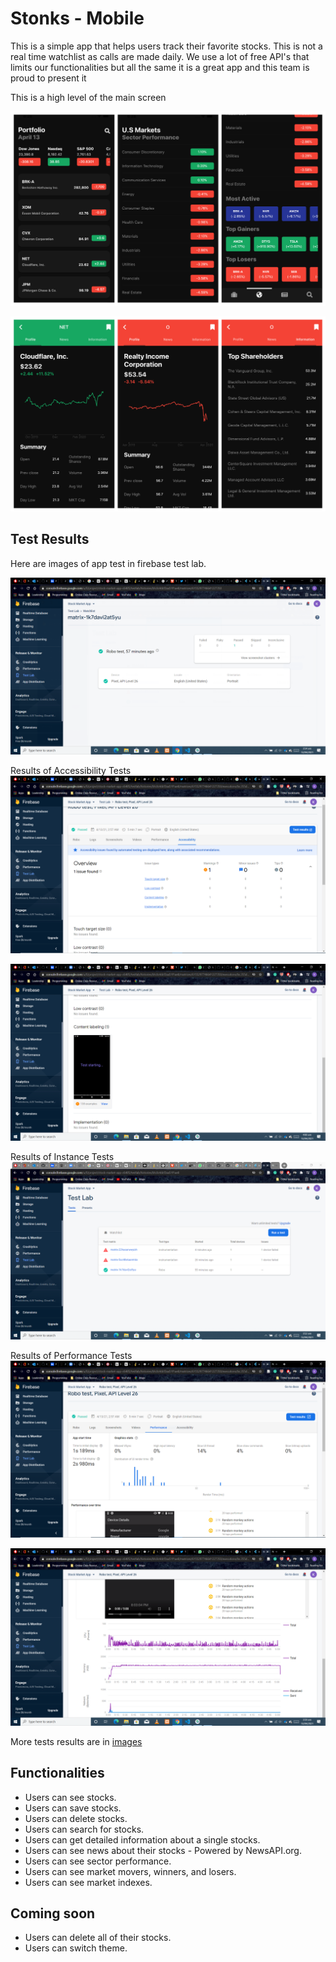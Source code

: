 # Stonks - Mobile
This is a simple app that helps users track their favorite stocks. This is not a real time watchlist as calls are made daily. We use a lot of free API's that limits our functionalities but all the same it is a great app and this team is proud to present it

This is a high level of the main screen

![Y Stock Market App](images/1.png)

![Demo Watchlist and More Info](images/2.png)


## Test Results
Here are images of app test in firebase test lab.

![Robo Success](images/robo-success.PNG)

Results of Accessibility Tests
![Accessibility Tests](images/test-access.PNG)


![Accessibility Tests](images/test-access2.PNG)

Results of Instance Tests
![Instance Tests](images/test-instances.PNG)

Results of Performance Tests
![Performance Tests](images/test-per.PNG)

![Performance Tests](images/test-per2.PNG)

More tests results are in [images](https://github.com/KwekuYamoah/Crypto-App/blob/01b6305a9ed3c0acdb3cb54822c4ad83caf8cabc/Stock-Market-App/README.md#L30)

## Functionalities
- Users can see stocks.
- Users can save stocks.
- Users can delete stocks.
- Users can search for stocks.
- Users can get detailed information about a single stocks.
- Users can see news about their stocks - Powered by NewsAPI.org.
- Users can see sector performance.
- Users can see market movers, winners, and losers.
- Users can see market indexes.

## Coming soon
- Users can delete all of their stocks.
- Users can switch theme.
